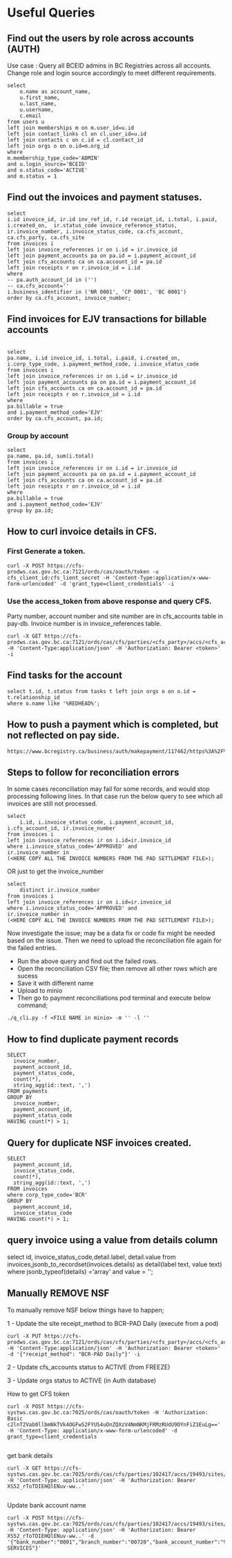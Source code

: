 # Useful Queries

## Find out the users by role across accounts (AUTH)

Use case : Query all BCEID admins in BC Registries across all accounts.
Change role and login source accordingly to meet different requirements.
```
select 
	o.name as account_name, 
	u.first_name, 
	u.last_name, 
	u.username, 
	c.email 
from users u 
left join memberships m on m.user_id=u.id
left join contact_links cl on cl.user_id=u.id
left join contacts c on c.id = cl.contact_id
left join orgs o on o.id=m.org_id
where 
m.membership_type_code='ADMIN' 
and u.login_source='BCEID' 
and o.status_code='ACTIVE' 
and m.status = 1
```

## Find out the invoices and payment statuses.
```
select 
i.id invoice_id, ir.id inv_ref_id, r.id receipt_id, i.total, i.paid, i.created_on,  ir.status_code invoice_reference_status,  ir.invoice_number, i.invoice_status_code, ca.cfs_account, ca.cfs_party, ca.cfs_site
from invoices i
left join invoice_references ir on i.id = ir.invoice_id
left join payment_accounts pa on pa.id = i.payment_account_id
left join cfs_accounts ca on ca.account_id = pa.id
left join receipts r on r.invoice_id = i.id
where 
-- pa.auth_account_id in ('')
-- ca.cfs_account=''
i.business_identifier in ('NR 0001', 'CP 0001', 'BC 0001')
order by ca.cfs_account, invoice_number;
```

## Find invoices for EJV transactions for billable accounts
```

select 
pa.name, i.id invoice_id, i.total, i.paid, i.created_on,  i.corp_type_code, i.payment_method_code, i.invoice_status_code
from invoices i
left join invoice_references ir on i.id = ir.invoice_id
left join payment_accounts pa on pa.id = i.payment_account_id
left join cfs_accounts ca on ca.account_id = pa.id
left join receipts r on r.invoice_id = i.id
where 
pa.billable = true
and i.payment_method_code='EJV'
order by ca.cfs_account, pa.id;
```
### Group by account
```
select 
pa.name, pa.id, sum(i.total)
from invoices i
left join invoice_references ir on i.id = ir.invoice_id
left join payment_accounts pa on pa.id = i.payment_account_id
left join cfs_accounts ca on ca.account_id = pa.id
left join receipts r on r.invoice_id = i.id
where 
pa.billable = true
and i.payment_method_code='EJV'
group by pa.id;
```

## How to curl invoice details in CFS.
### First Generate a token.
```
curl -X POST https://cfs-prodws.cas.gov.bc.ca:7121/ords/cas/oauth/token -u cfs_client_id:cfs_lient_secret -H 'Content-Type:application/x-www-form-urlencoded' -d 'grant_type=client_credentials' -i
```
### Use the access_token from above response and query CFS.
Party number, account number and site number are in cfs_accounts table in pay-db.
Invoice number is in invoice_references table.

```
curl -X GET https://cfs-prodws.cas.gov.bc.ca:7121/ords/cas/cfs/parties/<cfs_party>/accs/<cfs_account>/sites/<cfs_site/invs/<inv_number>/ -H 'Content-Type:application/json' -H 'Authorization: Bearer <token>' -i
```

## Find tasks for the account
```
select t.id, t.status from tasks t left join orgs o on o.id = t.relationship_id 
where o.name like '%REDHEAD%';
```

## How to push a payment which is completed, but not reflected on pay side.
```
https://www.bcregistry.ca/business/auth/makepayment/117462/https%3A%2F%2Fwww.bcregistry.ca%2Fnamerequest%2Fnr%2F2189563%2F%3FpaymentId%3D114644
```


## Steps to follow for reconciliation errors
In some cases reconciliation may fail for some records, and would stop processing following lines. In that case run the below query to see which all invoices are still not processed.
```
select 
	i.id, i.invoice_status_code, i.payment_account_id, i.cfs_account_id, ir.invoice_number
from invoices i
left join invoice_references ir on i.id=ir.invoice_id
where i.invoice_status_code='APPROVED' and
ir.invoice_number in
(<HERE COPY ALL THE INVOICE NUMBERS FROM THE PAD SETTLEMENT FILE>);
```

OR just to get the invoice_number
```
select 
	distinct ir.invoice_number
from invoices i
left join invoice_references ir on i.id=ir.invoice_id
where i.invoice_status_code='APPROVED' and
ir.invoice_number in
(<HERE COPY ALL THE INVOICE NUMBERS FROM THE PAD SETTLEMENT FILE>);

```

Now investigate the issue; may be a data fix or code fix might be needed based on the issue. Then we need to upload the reconciliation file again for the failed entries. 
- Run the above query and find out the failed rows.
- Open the reconciliation CSV file; then remove all other rows which are sucess
- Save it with different name
- Upload to minio
- Then go to payment reconciliations pod terminal and execute below command;
```
./q_cli.py -f <FILE NAME in minio> -m '' -l ''
```


## How to find duplicate payment records

```
SELECT
  invoice_number,
  payment_account_id,
  payment_status_code,
  count(*),
  string_agg(id::text, ',')
FROM payments
GROUP BY
  invoice_number,
  payment_account_id,
  payment_status_code
HAVING count(*) > 1;
```

## Query for duplicate NSF invoices created.

```
SELECT
  payment_account_id,
  invoice_status_code,
  count(*),
  string_agg(id::text, ',')
FROM invoices
where corp_type_code='BCR'
GROUP BY
  payment_account_id,
  invoice_status_code
HAVING count(*) > 1;
```

## query invoice using a value from details column
select id, invoice_status_code,detail.label, detail.value from invoices,jsonb_to_recordset(invoices.details) as detail(label text, value text) where jsonb_typeof(details) ='array' and value = '<value>';


## Manually REMOVE NSF
To manually remove NSF below things have to happen;

1 - Update the site receipt_method to BCR-PAD Daily (execute from a pod)

```
curl -X PUT https://cfs-prodws.cas.gov.bc.ca:7121/ords/cas/cfs/parties/<cfs_party>/accs/<cfs_account>/sites/<cfs_site/ -H 'Content-Type:application/json' -H 'Authorization: Bearer <token>' -d '{"receipt_method": "BCR-PAD Daily"}' -i
```

2 - Update cfs_accounts status to ACTIVE (from FREEZE)

3 - Update orgs status to ACTIVE (in Auth database)





How to get CFS token
														      
``` 
curl -X POST https://cfs-systws.cas.gov.bc.ca:7025/ords/cas/oauth/token -H 'Authorization: Basic c2lnT2Vab0llbmNkTVk4OGFwS2FYUS4uOnZQXzV4NmNKMjFRMzRUdU9DYnFiZ1EuLg==' -H 'Content-Type: application/x-www-form-urlencoded' -d grant_type=client_credentials
														      
```
														      
get bank details
	
```														      
curl -X GET https://cfs-systws.cas.gov.bc.ca:7025/ords/cas/cfs/parties/102417/accs/19493/sites/52403/payment/ -H 'Content-Type: application/json' -H 'Authorization: Bearer XS52_rToTDIEHQlENuv-ww..'
														      
```
														      
Update  bank account name
														  
```
curl -X POST https://cfs-systws.cas.gov.bc.ca:7025/ords/cas/cfs/parties/102417/accs/19493/sites/52403/payment/ -H 'Content-Type: application/json' -H 'Authorization: Bearer XS52_rToTDIEHQlENuv-ww..' -d '{"bank_number":"0001","branch_number":"00720","bank_account_number":"9988997","currency_code":"CAD","country_code":"CA","bank_account_name":"FORD SERVICES"}'
```
